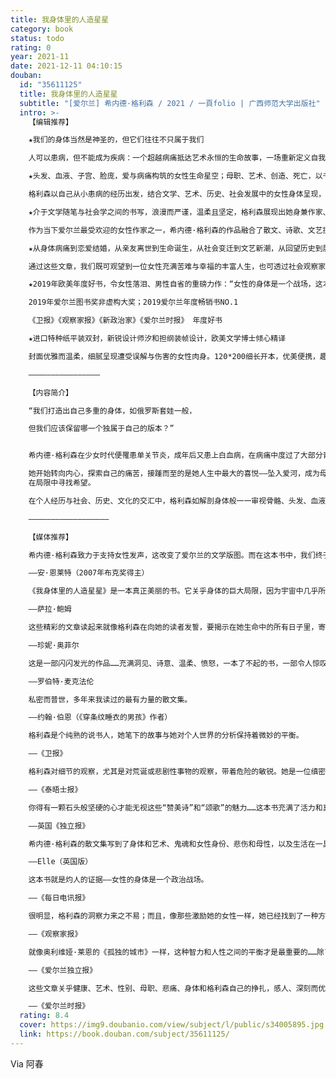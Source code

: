 ```yaml
---
title: 我身体里的人造星星
category: book
status: todo
rating: 0
year: 2021-11
date: 2021-12-11 04:10:15
douban:
  id: "35611125"
  title: 我身体里的人造星星
  subtitle: "[爱尔兰] 希内德·格利森 / 2021 / 一頁folio | 广西师范大学出版社"
  intro: >-
    【编辑推荐】

    ★我们的身体当然是神圣的，但它们往往不只属于我们

    人可以患病，但不能成为疾病：一个超越病痛抵达艺术永恒的生命故事，一场重新定义自我、救赎自我的疗愈之旅。无论是病痛还是心碎，我们都生活同一张皮囊下，知晓它的脆弱，体味它的真实，争夺它的主权。

    ★头发、血液、子宫、脸庞，爱与病痛构筑的女性生命星空；母职、艺术、创造、死亡，以书写逃离监禁的一次身体越狱

    格利森以自己从小患病的经历出发，结合文学、艺术、历史、社会发展中的女性身体呈现，以手术刀般的笔触书写身体在女性生命经验中的意义，展示出性别与病痛对女性身体主权的定义、侵入和相互抢夺。

    ★介于文学随笔与社会学之间的书写，浪漫而严谨，温柔且坚定，格利森展现出她身兼作家、说书人与诗人的神奇魅力

    作为当下爱尔兰最受欢迎的女性作家之一，希内德·格利森的作品融合了散文、诗歌、文艺批评与个人回忆录等多种体裁，文字兼具理性思考和丰沛的情感。

    ★从身体病痛到恋爱结婚，从亲友离世到生命诞生，从社会变迁到文艺新潮，从回望历史到展望未来

    通过这些文章，我们既可观望到一位女性充满苦难与幸福的丰富人生，也可透过社会观察家的智慧之眼，剖析女性身体在文化与社会中遭受的误解与伤害。

    ★2019年欧美年度好书，令女性落泪、男性自省的重磅力作：“女性的身体是一个战场，这本书就是灼人的证据！”

    2019年爱尔兰图书奖非虚构大奖；2019爱尔兰年度畅销书NO.1

    《卫报》《观察家报》《新政治家》《爱尔兰时报》 年度好书

    ★进口特种纸平装双封，新锐设计师汐和担纲装帧设计，欧美文学博士倾心精译

    封面优雅而温柔，细腻呈现遭受误解与伤害的女性肉身。120*200细长开本，优美便携，趣味盎然。

    ————————————————

    【内容简介】

    “我们打造出自己多重的身体，如俄罗斯套娃一般，

    但我们应该保留哪一个独属于自己的版本？”


    希内德·格利森在少女时代便罹患单关节炎，成年后又患上白血病，在病痛中度过了大部分青春岁月。为了寻求康复的希望，她曾到圣地卢尔德的圣泉中沐浴，却遭遇了信仰的幻灭。

    她开始转向内心，探索自己的痛苦，接踵而至的是她人生中最大的喜悦——坠入爱河，成为母亲。于是她又将目光转向身体之外，开始钻研历史、艺术、文学以及音乐，开始书写女性身体的亲密体验，从疾病中重生
    在局限中寻找希望。

    在个人经历与社会、历史、文化的交汇中，格利森如解剖身体般一一审视骨骼、头发、血液、子宫之于女性的意义，探讨深受爱尔兰宗教传统和父权思想影响下的当代女性，要如何在身体病痛、养育子女、身体自主、艺术创作之间寻求平衡。

    ——————————————————

    【媒体推荐】

    希内德·格利森致力于支持女性发声，这改变了爱尔兰的文学版图。而在这本书中，我们终于听到了她自己的声音，这声音源于格利森身体史中的血液与骨头。她是一道绝对的力量：如果你想知道激情和坚韧来自何处，读读这本书吧。

    ——安·恩莱特（2007年布克奖得主）

    《我身体里的人造星星》是一本真正美丽的书。它关乎身体的巨大局限，因为宇宙中几乎所有其他事物（从歌曲到星星）都能将身体击穿。

    ——萨拉·鲍姆

    这些精彩的文章读起来就像格利森在向她的读者发誓，要揭示在她生命中的所有日子里，寄居在一具人类躯体中意味着什么——无论好坏，无论贫富，无论疾病还是健康。来看看黑色笑话和存在主义式的恐惧吧。请为美丽和柔情而停留。

    ——珍妮·奥菲尔

    这是一部闪闪发光的作品……充满洞见、诗意、温柔、愤怒，一本了不起的书，一部令人惊叹的处女作。

    ——罗伯特·麦克法伦

    私密而普世，多年来我读过的最有力量的散文集。

    ——约翰·伯恩（《穿条纹睡衣的男孩》作者）

    格利森是个纯熟的说书人，她笔下的故事与她对个人世界的分析保持着微妙的平衡。

    ——《卫报》

    格利森对细节的观察，尤其是对荒诞或悲剧性事物的观察，带着危险的敏锐。她是一位缜密的作家，从她的疾病中脱颖而出，坚韧而不屈。

    ——《泰晤士报》

    你得有一颗石头般坚硬的心才能无视这些“赞美诗”和“颂歌”的魅力……这本书充满了活力和真诚。

    ——英国《独立报》

    希内德·格利森的散文集写到了身体和艺术、鬼魂和女性身份、悲伤和母性，以及生活在一具让人失望的躯体中的感受，满怀激情、无与伦比。正如完美的书名所表明的那样，每一篇文章既独立存在、闪耀夺目，又共同构成一个强大的情感宇宙。

    ——Elle（英国版）

    这本书就是灼人的证据——女性的身体是一个政治战场。

    ——《每日电讯报》

    很明显，格利森的洞察力来之不易；而且，像那些激励她的女性一样，她已经找到了一种方法，将自己的经验转化为强大的东西，需要被人倾听。

    ——《观察家报》

    就像奥利维娅·莱恩的《孤独的城市》一样，这种智力和人性之间的平衡才是最重要的……除了娱乐和启蒙，我们的生活中还需要能深入我们内心的写作。

    ——《爱尔兰独立报》

    这些文章关乎健康、艺术、性别、母职、悲痛、身体和格利森自己的挣扎，感人、深刻而优美……它们讲述了一个人的生命如何能够多次得救并活得精彩，尽管她经历了巨大的痛苦，遭遇了巨大的障碍。

    ——《爱尔兰时报》
  rating: 8.4
  cover: https://img9.doubanio.com/view/subject/l/public/s34005895.jpg
  link: https://book.douban.com/subject/35611125/
---
```


Via 阿春